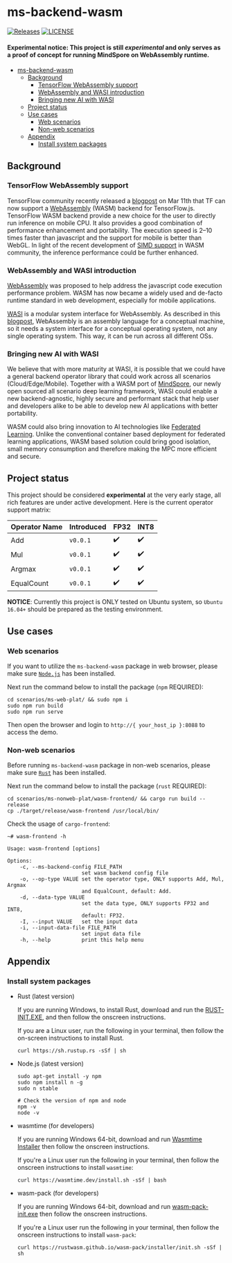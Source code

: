 # ms-backend-wasm

[![Releases](https://img.shields.io/github/release/leonwanghui/ms-backend-wasm/all.svg?style=flat-square)](https://github.com/leonwanghui/ms-backend-wasm/releases)
[![LICENSE](https://img.shields.io/github/license/leonwanghui/osc-serverless.svg?style=flat-square)](https://github.com/leonwanghui/ms-backend-wasm/blob/master/LICENSE)

#### Experimental notice: This project is still *experimental* and only serves as a proof of concept for running MindSpore on WebAssembly runtime.

- [ms-backend-wasm](#ms-backend-wasm)
    - [Background](#background)
        - [TensorFlow WebAssembly support](#tensorflow-webassembly-support)
        - [WebAssembly and WASI introduction](#webassembly-and-wasi-introduction)
        - [Bringing new AI with WASI](#bring-ai-with-wasi)
    - [Project status](#project-status)
    - [Use cases](#use-cases)
        - [Web scenarios](#web-scenarios)
        - [Non-web scenarios](#non-web-scenarios)
    - [Appendix](#appendix)
        - [Install system packages](#install-system-packages)

## Background

### TensorFlow WebAssembly support

TensorFlow community recently released a [blogpost](https://blog.tensorflow.org/2020/03/introducing-webassembly-backend-for-tensorflow-js.html) on Mar 11th that TF can now support a [WebAssembly](https://webassembly.org/) (WASM) backend for TensorFlow.js. TensorFlow WASM backend provide a new choice for the user to directly run inference on mobile CPU. It also provides a good combination of performance enhancement and portability. The execution speed is 2–10 times faster than javascript and the support for mobile is better than WebGL. In light of the recent development of [SIMD support](https://github.com/WebAssembly/simd) in WASM community, the inference performance could be further enhanced.

### WebAssembly and WASI introduction

[WebAssembly](https://webassembly.org/) was proposed to help address the javascript code execution performance problem. WASM has now became a widely used and de-facto runtime standard in web development, especially for mobile applications.

[WASI](http://wasi.dev/) is a modular system interface for WebAssembly. As described in this [blogpost](https://hacks.mozilla.org/2019/03/standardizing-wasi-a-webassembly-system-interface/), WebAssembly is an assembly language for a conceptual machine, so it needs a system interface for a conceptual operating system, not any single operating system. This way, it can be run across all different OSs.

### Bringing new AI with WASI

We believe that with more maturity at WASI, it is possible that we could have a general backend operator library that could work across all scenarios (Cloud/Edge/Mobile). Together with a WASM port of [MindSpore](https://www.mindspore.cn/), our newly open sourced all scenario deep learning framework, WASI could enable a new backend-agnostic, highly secure and performant stack that help user and developers alike to be able to develop new AI applications with better portability.

WASM could also bring innovation to AI technologies like [Federated Learning](https://en.wikipedia.org/wiki/Federated_learning). Unlike the conventional container based deployment for federated learning applications, WASM based solution could bring good isolation, small memory consumption and therefore making the MPC more efficient and secure.

## Project status

This project should be considered **experimental** at the very early stage, all rich features are under active development. Here is the current operator support matrix:

| Operator Name | Introduced | FP32 | INT8 |
| ------------- | ---------- | ---- | -----|
| Add | `v0.0.1` | ✔️ | ✔️ |
| Mul | `v0.0.1` | ✔️ | ✔️ |
| Argmax | `v0.0.1` | ✔️ | ✔️ |
| EqualCount | `v0.0.1` | ✔️ | ✔️ |

**NOTICE**: Currently this project is ONLY tested on Ubuntu system, so `Ubuntu 16.04+` should be prepared as the testing environment.

## Use cases

### Web scenarios

If you want to utilize the `ms-backend-wasm` package in web browser, please make sure [`Node.js`](#install-system-packages) has been installed.

Next run the command below to install the package (`npm` REQUIRED):

```shell
cd scenarios/ms-web-plat/ && sudo npm i
sudo npm run build
sudo npm run serve
```

Then open the browser and login to `http://{ your_host_ip }:8088` to access the demo.

### Non-web scenarios

Before running `ms-backend-wasm` package in non-web scenarios, please make sure [`Rust`](#install-system-packages) has been installed.

Next run the command below to install the package (`rust` REQUIRED):

```shell
cd scenarios/ms-nonweb-plat/wasm-frontend/ && cargo run build --release
cp ./target/release/wasm-frontend /usr/local/bin/
```

Check the usage of `cargo-frontend`:

```shell
~# wasm-frontend -h

Usage: wasm-frontend [options]

Options:
    -c, --ms-backend-config FILE_PATH
                        set wasm backend config file
    -o, --op-type VALUE set the operator type, ONLY supports Add, Mul, Argmax
                        and EqualCount, default: Add.
    -d, --data-type VALUE
                        set the data type, ONLY supports FP32 and INT8,
                        default: FP32.
    -I, --input VALUE   set the input data
    -i, --input-data-file FILE_PATH
                        set input data file
    -h, --help          print this help menu
```

## Appendix

### Install system packages

* Rust (latest version)

    If you are running Windows, to install Rust, download and run the [RUST-INIT.EXE](https://win.rustup.rs/), and then follow the onscreen instructions.

    If you are a Linux user, run the following in your terminal, then follow the on-screen instructions to install Rust.

    ```shell
    curl https://sh.rustup.rs -sSf | sh
    ```

* Node.js (latest version)

    ```shell
    sudo apt-get install -y npm
    sudo npm install n -g
    sudo n stable

    # Check the version of npm and node
    npm -v
    node -v
    ```

* wasmtime (for developers)

    If you are running Windows 64-bit, download and run [Wasmtime Installer](https://github.com/CraneStation/wasmtime/releases/download/dev/wasmtime-dev-x86_64-windows.msi) then follow the onscreen instructions.

    If you're a Linux user run the following in your terminal, then follow the onscreen instructions to install `wasmtime`:

    ```shell
    curl https://wasmtime.dev/install.sh -sSf | bash
    ```

* wasm-pack (for developers)

    If you are running Windows 64-bit, download and run [wasm-pack-init.exe](https://github.com/rustwasm/wasm-pack/releases/download/v0.9.1/wasm-pack-init.exe) then follow the onscreen instructions.

    If you're a Linux user run the following in your terminal, then follow the onscreen instructions to install `wasm-pack`:

    ```shell
    curl https://rustwasm.github.io/wasm-pack/installer/init.sh -sSf | sh
    ```
